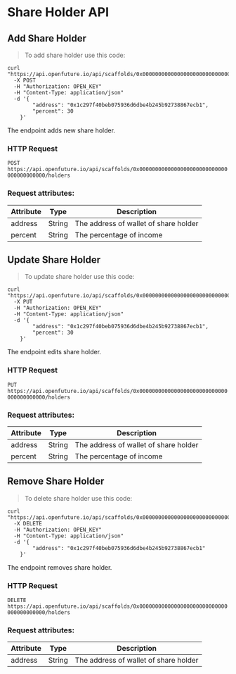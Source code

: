 # Share Holder API

## Add Share Holder

> To add share holder use this code:

```shell
curl "https://api.openfuture.io/api/scaffolds/0x0000000000000000000000000000000000000000/holders"
  -X POST
  -H "Authorization: OPEN_KEY"
  -H "Content-Type: application/json"
  -d '{
        "address": "0x1c297f40beb075936d6dbe4b245b92738867ecb1",
        "percent": 30
    }'
```

The endpoint adds new share holder.

### HTTP Request

`POST https://api.openfuture.io/api/scaffolds/0x0000000000000000000000000000000000000000/holders`

### Request attributes:

Attribute | Type | Description
--------- | -------- |-----------
address | String | The address of wallet of share holder
percent | String | The percentage of income

## Update Share Holder

> To update share holder use this code:

```shell
curl "https://api.openfuture.io/api/scaffolds/0x0000000000000000000000000000000000000000/holders"
  -X PUT
  -H "Authorization: OPEN_KEY"
  -H "Content-Type: application/json"
  -d '{
        "address": "0x1c297f40beb075936d6dbe4b245b92738867ecb1",
        "percent": 30
    }'
```

The endpoint edits share holder.

### HTTP Request

`PUT https://api.openfuture.io/api/scaffolds/0x0000000000000000000000000000000000000000/holders`

### Request attributes:

Attribute | Type | Description
--------- | -------- |-----------
address | String | The address of wallet of share holder
percent | String | The percentage of income

## Remove Share Holder

> To delete share holder use this code:

```shell
curl "https://api.openfuture.io/api/scaffolds/0x0000000000000000000000000000000000000000/holders"
  -X DELETE
  -H "Authorization: OPEN_KEY"
  -H "Content-Type: application/json"
  -d '{
        "address": "0x1c297f40beb075936d6dbe4b245b92738867ecb1"
    }'
```

The endpoint removes share holder.

### HTTP Request

`DELETE https://api.openfuture.io/api/scaffolds/0x0000000000000000000000000000000000000000/holders`

### Request attributes:

Attribute | Type | Description
--------- | -------- |-----------
address | String | The address of wallet of share holder
